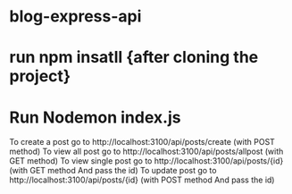 # blog-express-api
# run npm insatll {after cloning the project}

# Run Nodemon index.js

<p>
  To create a post go to http://localhost:3100/api/posts/create (with POST method)
  To view all post go to http://localhost:3100/api/posts/allpost (with GET method)
  To view single post go to http://localhost:3100/api/posts/{id} (with GET method And pass the id)
  To update post go to http://localhost:3100/api/posts/{id} (with POST method And pass the id)
</p>
